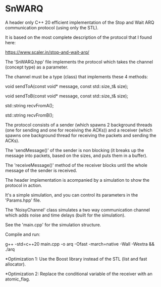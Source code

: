 # SnWARQ
A header only C++ 20 efficient implementation of the Stop and Wait ARQ communication protocol (using only the STL).

It is based on the most complete description of the protocol that I found here:

https://www.scaler.in/stop-and-wait-arq/

The 'SnWARQ.hpp' file implements the protocol which takes the channel (concept type) as a parameter.

The channel must be a type (class) that implements these 4 methods:

void sendToA(const void* message, const std::size_t& size);

void sendToB(const void* message, const std::size_t& size);

std::string recvFromA();

std::string recvFromB();

The protocol consists of a sender (which spawns 2 background threads (one for sending and one for receiving the ACKs))
and a receiver (which spawns one background thread for receiving the packets and sending the ACKs).

The 'sendMessage()' of the sender is non blocking (it breaks up the message into packets, based on the sizes, and puts them in a buffer).

The 'receiveMessage()' method of the receiver blocks until the whole message of the sender is received.

The header implementation is acompanied by a simulation to show the protocol in action.

It's a simple simulation, and you can control its parameters in the 'Params.hpp' file.

The 'NoisyChannel' class simulates a two way communication channel which adds noise and time delays (built for the simulation).

See the 'main.cpp' for the simulation structure.

Compile and run: 

g++ -std=c++20 main.cpp -o arq -Ofast -march=native -Wall -Wextra && ./arq

*Optimization 1: Use the Boost library instead of the STL (list and fast allocator).

*Optimization 2: Replace the conditional variable of the receiver with an atomic_flag.
